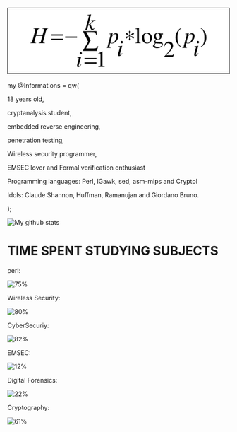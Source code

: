 ![image of entropy](https://github.com/Baseband-processor/Baseband-processor/blob/master/entropy.png)

my @Informations = qw(

18 years old,

cryptanalysis student, 

embedded reverse engineering,

penetration testing,

Wireless security programmer,

EMSEC lover and Formal verification enthusiast

Programming languages: Perl, IGawk, sed, asm-mips and Cryptol

Idols: Claude Shannon, Huffman, Ramanujan and Giordano Bruno. 

);

![My github stats](https://github-readme-stats.vercel.app/api?username=Baseband-processor&show_icons=true&include_all_commits=true&count_private=true)


TIME SPENT STUDYING SUBJECTS
=================================

perl:                                                                                     
    
![75%](https://progress-bar.dev/75)                               

Wireless Security:                                    

![80%](https://progress-bar.dev/80)


CyberSecuriy:

![82%](https://progress-bar.dev/82)                                    


EMSEC:

![12%](https://progress-bar.dev/12)

Digital Forensics: 

![22%](https://progress-bar.dev/22) 

Cryptography:

![61%](https://progress-bar.dev/61)
